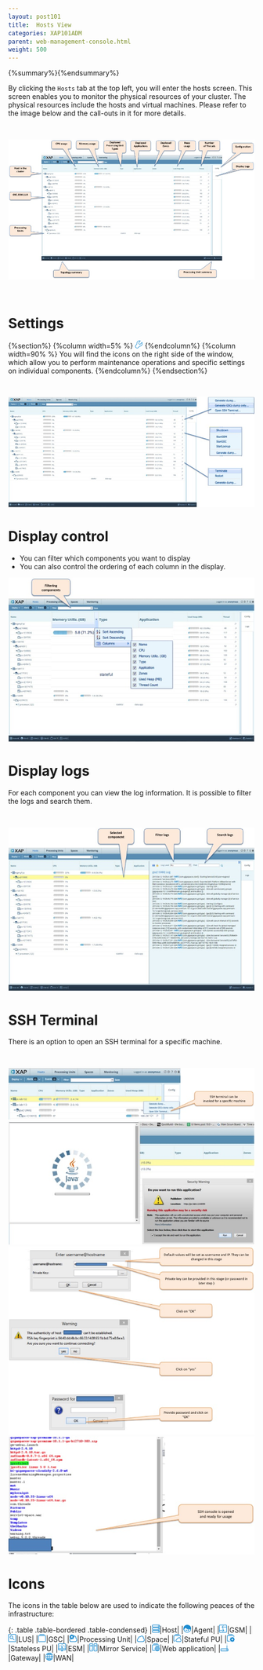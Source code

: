 ```yaml
---
layout: post101
title:  Hosts View
categories: XAP101ADM
parent: web-management-console.html
weight: 500
---
```


{%summary%}{%endsummary%}


By clicking the `Hosts` tab at the top left, you will enter the hosts screen. This screen enables you to monitor the physical resources of your cluster. The physical resources include the hosts and virtual machines. Please refer to the image below and the call-outs in it for more details.

<br>

![hosts1.jpg](/attachment_files/web-console/host-view.jpg)

<br>

# Settings

{%section%}
{%column width=5% %}
![segment.png](/attachment_files/web-console/icons/setting.png)
{%endcolumn%}
{%column width=90% %}
You will find the  icons on the right side of the window, which allow you to perform
maintenance operations and specific settings on individual components.
{%endcolumn%}
{%endsection%}


<br>

![hosts1.jpg](/attachment_files/web-console/host-setting.jpg)


# Display control

- You can filter which components you want to display<br>
- You can also control the ordering of each column in the display.

![hosts1.jpg](/attachment_files/web-console/host-display.jpg)


# Display logs

For each component you can view the log information. It is possible to filter the logs and search them.

<br>

![hosts1.jpg](/attachment_files/web-console/host-view-logging.jpg)

# SSH Terminal

There is an option to open an SSH terminal for a specific machine.

<br>

![options_to_open_ssh_9_6.png](/attachment_files/web-console/ssh1.jpg)
<br>
![options_to_open_ssh_9_6.png](/attachment_files/web-console/ssh2.jpg)
<br>
![options_to_open_ssh_9_6.png](/attachment_files/web-console/ssh3.jpg)
<br>
![options_to_open_ssh_9_6.png](/attachment_files/web-console/ssh4.jpg)




# Icons

The icons in the table below are used to indicate the following peaces of the infrastructure:

{: .table .table-bordered .table-condensed}
|![segment.png](/attachment_files/web-console/icons/host.png)|Host|
|![segment.png](/attachment_files/web-console/icons/agent.png)|Agent|
|![segment.png](/attachment_files/web-console/icons/manager_gsm.png)|GSM|
|![segment.png](/attachment_files/web-console/icons/search_lus.png)|LUS|
|![segment.png](/attachment_files/web-console/icons/container.png)|GSC|
|![segment.png](/attachment_files/web-console/icons/processor.png)|Processing Unit|
|![segment.png](/attachment_files/web-console/icons/space.png)|Space|
|![segment.png](/attachment_files/web-console/icons/stateful.png)|Stateful PU|
|![segment.png](/attachment_files/web-console/icons/stateless.png)|Stateless PU|
|![segment.png](/attachment_files/web-console/icons/monitor_esm.png)|ESM|
|![segment.png](/attachment_files/web-console/icons/mirror.png)|Mirror Service|
|![segment.png](/attachment_files/web-console/icons/web_app.png)|Web application|
|![segment.png](/attachment_files/web-console/icons/gateway.png)|Gateway|
|![segment.png](/attachment_files/web-console/icons/wan.png)|WAN|



